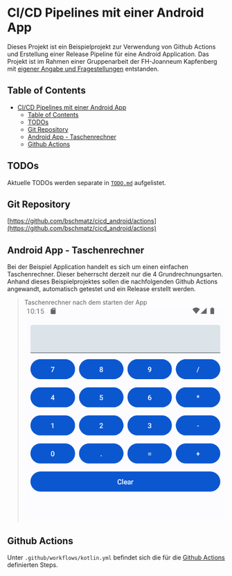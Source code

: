 # CI/CD Pipelines mit einer Android App

Dieses Projekt ist ein Beispielprojekt zur Verwendung von Github Actions und Erstellung einer Release Pipeline für eine Android Application. Das Projekt ist im Rahmen einer Gruppenarbeit der FH-Joanneum Kapfenberg mit [eigener Angabe und Fragestellungen](./doc/Angabe.md) entstanden.

## Table of Contents

- [CI/CD Pipelines mit einer Android App](#cicd-pipelines-mit-einer-android-app)
  - [Table of Contents](#table-of-contents)
  - [TODOs](#todos)
  - [Git Repository](#git-repository)
  - [Android App - Taschenrechner](#android-app---taschenrechner)
  - [Github Actions](#github-actions)

## TODOs

Aktuelle TODOs werden separate in [`TODO.md`](./TODO.md) aufgelistet.

## Git Repository

[https://github.com/bschmatz/cicd_android/actions](https://github.com/bschmatz/cicd_android/actions)

## Android App - Taschenrechner

Bei der Beispiel Application handelt es sich um einen einfachen Taschenrechner. Dieser beherrscht derzeit nur die 4 Grundrechnungsarten. Anhand dieses Beispielprojektes sollen die nachfolgenden Github Actions angewandt, automatisch getestet und ein Release erstellt werden.

> Taschenrechner nach dem starten der App
> ![Taschenrechner App](./doc/images/Calculator-App.png)

## Github Actions

Unter `.github/workflows/kotlin.yml` befindet sich die für die [Github Actions](https://github.com/bschmatz/cicd_android/actions) definierten Steps.
